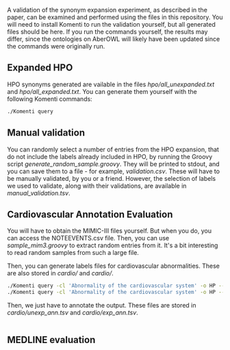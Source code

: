 A validation of the synonym expansion experiment, as described in the paper, can
be examined and performed using the files in this repository. You will need to
install Komenti to run the validation yourself, but all generated files should
be here. If you run the commands yourself, the results may differ, since the
ontologies on AberOWL will likely have been updated since the commands were
originally run.

## Expanded HPO

HPO synonyms generated are vailable in the files *hpo/all_unexpanded.txt* and
*hpo/all_expanded.txt*. You can generate them yourself with the following
Komenti commands:

```bash
./Komenti query
```

## Manual validation

You can randomly select a number of entries from the HPO expansion, that do not
include the labels already included in HPO, by running the Groovy script
*generate_random_sample.groovy*. They will be printed to stdout, and you can 
save them to a file - for example, *validation.csv*. These will have to be 
manually validated, by you or a friend. However, the selection of labels we 
used to validate, along with their validations, are available in
*manual_validation.tsv*.

## Cardiovascular Annotation Evaluation

You will have to obtain the MIMIC-III files yourself. But when you do, you can
access the NOTEEVENTS.csv file. Then, you can use *sample_mim3.groovy* to
extract random entries from it. It's a bit interesting to read random samples
from such a large file.

Then, you can generate labels files for cardiovascular abnormalities. These are
also stored in *cardio/* and *cardio/*.

```bash
./Komenti query -cl 'Abnormality of the cardiovascular system' -o HP --out cardio/unexpanded_cardiovasc.txt
./Komenti query -cl 'Abnormality of the cardiovascular system' -o HP --expand-synonyms --out cardio/expanded_cardiovasc.txt
```

Then, we just have to annotate the output. These files are stored in *cardio/unexp_ann.tsv* and *cardio/exp_ann.tsv*.

```bash

```


## MEDLINE evaluation

